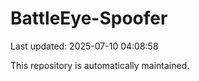 # BattleEye-Spoofer

Last updated: 2025-07-10 04:08:58

This repository is automatically maintained.

